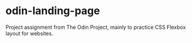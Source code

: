 # odin-landing-page
Project assignment from The Odin Project, mainly to practice CSS Flexbox layout for websites.
